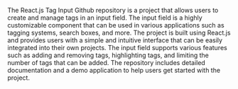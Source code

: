 The React.js Tag Input Github repository is a project that allows users to create and manage tags in an input field. The input field is a highly customizable component that can be used in various applications such as tagging systems, search boxes, and more. The project is built using React.js and provides users with a simple and intuitive interface that can be easily integrated into their own projects. The input field supports various features such as adding and removing tags, highlighting tags, and limiting the number of tags that can be added. The repository includes detailed documentation and a demo application to help users get started with the project.




